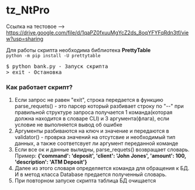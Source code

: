 # tz_NtPro
Ссылка на тестовое --> https://drive.google.com/file/d/1qaPZ0fxuuMgYcZ2ds_8oqYFYFqRdn3tf/view?usp=sharing  

Для работы скрипта необходима библиотека <b>PrettyTable</b>  
<code>python -m pip install -U prettytable</code>

<pre>
$ python bank.py - Запуск скрипта
> exit - Остановка 
</pre>

### Как работает скрипт?
1) Если запрос не равен "exit", строка передается в функцию parse_requets() - это парсер который разбивает строку по "--" при правильной структуре запроса получается 1 команда(которая должна находится в словаре CLI)  и 3 аргумента(флага), если условие не выполняется вывод об ошибке
2) Аргументы разбиваются на ключ и значение  и передаются в validator() - проврка значений на отсутсвие и необходимый тип данных, а также соответсвует ли аргумент переданной команде
3) Если все ок и данные вылидны, parse_requets() возвращает словарь. Пример: <b>{'command': 'deposit', 'client': 'John Jones', 'amount': 100, 'description': 'ATM Deposit'}</b>
4) Далее из этого словаря определяется команда для обращения к БД. И в метод класса Database предается полученный словарь.
5) При повторном запуске скрипта таблица БД очищается
